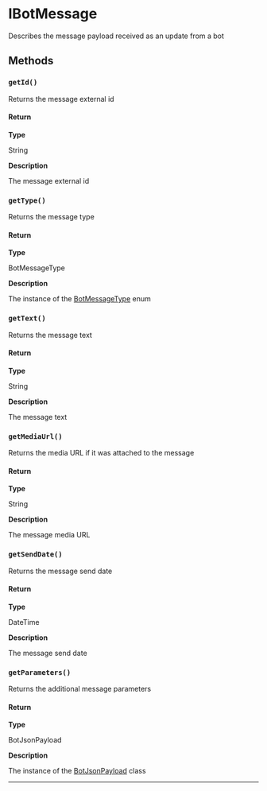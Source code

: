 # IBotMessage

Describes the message payload received as an update from a bot

## Methods

### `getId()`

Returns the message external id

#### Return

**Type**

String

**Description**

The message external id

### `getType()`

Returns the message type

#### Return

**Type**

BotMessageType

**Description**

The instance of the [BotMessageType](/types/Enums/BotMessageType.md) enum

### `getText()`

Returns the message text

#### Return

**Type**

String

**Description**

The message text

### `getMediaUrl()`

Returns the media URL if it was attached to the message

#### Return

**Type**

String

**Description**

The message media URL

### `getSendDate()`

Returns the message send date

#### Return

**Type**

DateTime

**Description**

The message send date

### `getParameters()`

Returns the additional message parameters

#### Return

**Type**

BotJsonPayload

**Description**

The instance of the [BotJsonPayload](/types/Classes/BotJsonPayload.md) class

---
